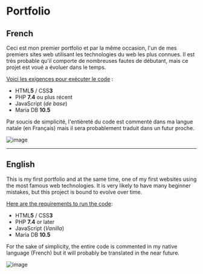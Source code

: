 # Portfolio

## French

Ceci est mon premier portfolio et par la même occasion, l'un de mes premiers sites web utilisant les technologies du web les plus connues. Il est très probable qu'il comporte de nombreuses fautes de débutant, mais ce projet est voué a évoluer dans le temps.

<ins>Voici les exigences pour exécuter le code</ins> :
* HTML**5** / CSS**3**
* PHP **7.4** ou plus récent
* JavaScript (*de base*)
* Maria DB **10.5**

Par soucis de simplicité, l'entièreté  du code est commenté dans ma langue natale (en Français) mais il sera probablement traduit dans un futur proche.

![image](https://user-images.githubusercontent.com/26360935/149189264-ad8c7b32-b565-4770-9555-9d531041ec46.png)

___

## English

This is my first portfolio and at the same time, one of my first websites using the most famous web technologies. It is very likely to have many beginner mistakes, but this project is bound to evolve over time.

<ins>Here are the requirements to run the code</ins>:
* HTML**5** / CSS**3**
* PHP **7.4** or later
* JavaScript (*Vanilla*)
* Maria DB **10.5**

For the sake of simplicity, the entire code is commented in my native language (French) but it will probably be translated in the near future.

![image](https://user-images.githubusercontent.com/26360935/149189055-8a89d23c-c8cb-47d7-aee7-815e47344dd3.png)